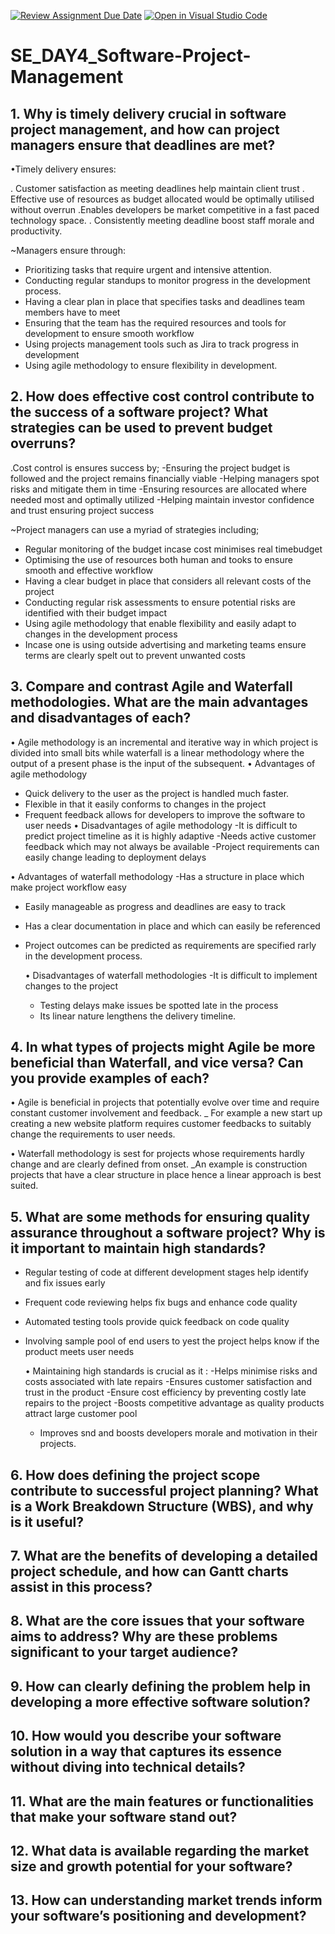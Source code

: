 [![Review Assignment Due Date](https://classroom.github.com/assets/deadline-readme-button-22041afd0340ce965d47ae6ef1cefeee28c7c493a6346c4f15d667ab976d596c.svg)](https://classroom.github.com/a/9pw6JKcu)
[![Open in Visual Studio Code](https://classroom.github.com/assets/open-in-vscode-2e0aaae1b6195c2367325f4f02e2d04e9abb55f0b24a779b69b11b9e10269abc.svg)](https://classroom.github.com/online_ide?assignment_repo_id=17061917&assignment_repo_type=AssignmentRepo)
# SE_DAY4_Software-Project-Management
## 1. Why is timely delivery crucial in software project management, and how can project managers ensure that deadlines are met?
•Timely delivery ensures:

. Customer satisfaction as meeting deadlines help maintain client trust
. Effective use of resources as budget allocated would be optimally utilised without overrun
.Enables developers be market competitive in a fast paced technology space.
. Consistently meeting deadline boost staff morale and productivity.

~Managers ensure through:

- Prioritizing tasks that require urgent and intensive attention.
- Conducting regular standups to monitor progress in the development process.
- Having a clear plan in place that specifies tasks and deadlines team members have to meet
- Ensuring that the team has the required resources and tools for development to ensure smooth workflow
- Using projects management tools such as Jira to track progress in development
- Using agile methodology to ensure flexibility in development.

## 2. How does effective cost control contribute to the success of a software project? What strategies can be used to prevent budget overruns?
.Cost control is ensures success by;
-Ensuring the project budget is followed and the project remains financially viable
-Helping managers spot risks and mitigate them in time
-Ensuring resources are allocated where needed most and optimally utilized 
-Helping maintain investor confidence and trust ensuring project success 

~Project managers can use a myriad of strategies including;

- Regular monitoring of the budget incase cost minimises real timebudget
- Optimising the use of resources both human and tooks to ensure smooth and effective workflow
- Having a clear budget in place that considers all relevant costs of the project
- Conducting regular risk assessments to ensure potential risks are identified with their budget impact
- Using agile methodology that enable flexibility and easily adapt to changes in the development process
- Incase one is using outside advertising and marketing teams ensure terms are clearly spelt out to prevent unwanted costs 


## 3. Compare and contrast Agile and Waterfall methodologies. What are the main advantages and disadvantages of each?
• Agile methodology is an incremental and iterative way in which project is divided into small bits while waterfall is a linear methodology where the output of a present phase is the input of the subsequent.
• Advantages of agile methodology
- Quick delivery to the user as the project is handled much faster.
- Flexible in that it easily conforms to changes in the project
- Frequent feedback allows for developers to improve the software to user needs
• Disadvantages of agile methodology
-It is difficult to predict project timeline as it is highly adaptive
-Needs active customer feedback which may not always be available
-Project requirements can easily change leading to deployment delays

• Advantages of waterfall methodology 
-Has a structure in place which make project workflow easy
- Easily manageable as progress and deadlines are easy to track
- Has a clear documentation in place and which can easily be referenced
- Project outcomes can be predicted as requirements are specified rarly in the development process.

  • Disadvantages of waterfall methodologies
  -It is difficult to implement changes to the project
  - Testing delays make issues be spotted late in the process
  - Its linear nature lengthens the delivery timeline.
    
## 4. In what types of projects might Agile be more beneficial than Waterfall, and vice versa? Can you provide examples of each?
• Agile is beneficial in projects that potentially evolve over time and require constant customer involvement and feedback.
_ For example a new start up creating a new website platform requires customer feedbacks to suitably change the requirements to user needs.

• Waterfall methodology is sest for projects whose requirements hardly change and are clearly defined from onset.
_An example is construction projects that have a clear structure in place hence a linear approach is best suited.

## 5. What are some methods for ensuring quality assurance throughout a software project? Why is it important to maintain high standards?
- Regular testing of code at different development stages help identify and fix issues early
- Frequent code reviewing helps fix bugs and enhance code quality
- Automated testing tools provide quick feedback on code quality
- Involving sample pool of end users to yest the project helps know if the product meets user needs

  • Maintaining high standards is crucial as it :
  -Helps minimise risks and costs associated with late repairs
  -Ensures customer satisfaction and trust in the product
  -Ensure cost efficiency by preventing costly late repairs to the project
  -Boosts competitive advantage as quality products attract large customer pool
  - Improves snd and boosts developers morale and motivation in their projects.
## 6. How does defining the project scope contribute to successful project planning? What is a Work Breakdown Structure (WBS), and why is it useful?
## 7. What are the benefits of developing a detailed project schedule, and how can Gantt charts assist in this process?
## 8. What are the core issues that your software aims to address? Why are these problems significant to your target audience?
## 9. How can clearly defining the problem help in developing a more effective software solution?
## 10. How would you describe your software solution in a way that captures its essence without diving into technical details?
## 11. What are the main features or functionalities that make your software stand out?
## 12. What data is available regarding the market size and growth potential for your software?
## 13. How can understanding market trends inform your software’s positioning and development?
